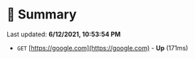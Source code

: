 # 📖 Summary
Last updated: **6/12/2021, 10:53:54 PM**

- `GET` [https://google.com](https://google.com) - **Up** (171ms)
